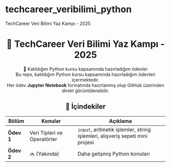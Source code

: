 # techcareer_veribilimi_python
TechCareer Veri Bilimi Yaz Kampı - 2025
<div align="center">

# 🐍 TechCareer Veri Bilimi Yaz Kampı - 2025
📘 Katıldığım Python kursu kapsamında hazırladığım ödevler  
  Bu repo, katıldığım Python kursu kapsamında hazırladığım ödevleri içermektedir.  
  Her ödev **Jupyter Notebook** formatında hazırlanmış olup GitHub üzerinden direkt görüntülenebilir.

  
## 📂 İçindekiler
| Bölüm | Konular | Açıklama |
|-------|----------|----------|
| **Ödev 1** | Veri Tipleri ve Operatörler | `input`, aritmetik işlemler, string işlemleri, alışveriş sepeti mini projesi |
| **Ödev 2** | 🔜 (Yakında) | Daha gelişmiş Python konuları |
